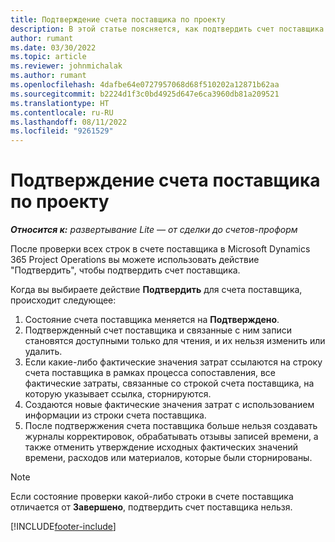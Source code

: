 ```yaml
---
title: Подтверждение счета поставщика по проекту
description: В этой статье поясняется, как подтвердить счет поставщика по проекту в Microsoft Dynamics 365 Project Operations, а также рассматривается финансовый результат подтверждения счета поставщика по проекту.
author: rumant
ms.date: 03/30/2022
ms.topic: article
ms.reviewer: johnmichalak
ms.author: rumant
ms.openlocfilehash: 4dafbe64e0727957068d68f510202a12871b62aa
ms.sourcegitcommit: b2224d1f3c0bd4925d647e6ca3960db81a209521
ms.translationtype: HT
ms.contentlocale: ru-RU
ms.lasthandoff: 08/11/2022
ms.locfileid: "9261529"
---
```

# <a name="confirm-a-project-vendor-invoice"></a>Подтверждение счета поставщика по проекту

_**Относится к:** развертывание Lite — от сделки до счетов-проформ_

После проверки всех строк в счете поставщика в Microsoft Dynamics 365 Project Operations вы можете использовать действие "Подтвердить", чтобы подтвердить счет поставщика.

Когда вы выбираете действие **Подтвердить** для счета поставщика, происходит следующее:

1. Состояние счета поставщика меняется на **Подтверждено**.
2. Подтвержденный счет поставщика и связанные с ним записи становятся доступными только для чтения, и их нельзя изменить или удалить.
3. Если какие-либо фактические значения затрат ссылаются на строку счета поставщика в рамках процесса сопоставления, все фактические затраты, связанные со строкой счета поставщика, на которую указывает ссылка, сторнируются.
4. Создаются новые фактические значения затрат с использованием информации из строки счета поставщика.
5. После подтвержжения счета поставщика больше нельзя создавать журналы корректировок, обрабатывать отзывы записей времени, а также отменить утверждение исходных фактических значений времени, расходов или материалов, которые были сторнированы.

> [!NOTE]
> Если состояние проверки какой-либо строки в счете поставщика отличается от **Завершено**, подтвердить счет поставщика нельзя.

[!INCLUDE[footer-include](../../includes/footer-banner.md)]
